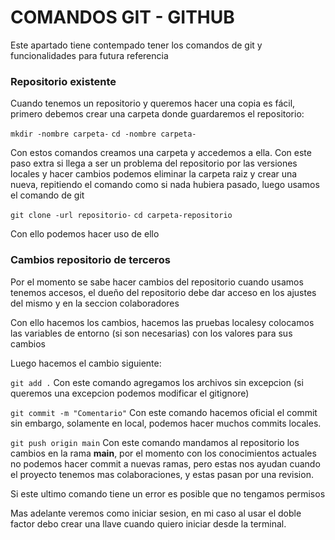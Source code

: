 # COMANDOS GIT - GITHUB
Este apartado tiene contempado tener los comandos de git y funcionalidades para futura referencia


### Repositorio existente
Cuando tenemos un repositorio y queremos hacer una copia es fácil, primero debemos crear una carpeta donde guardaremos el repositorio:

`mkdir -nombre carpeta-`
`cd -nombre carpeta-`

Con estos comandos creamos una carpeta y accedemos a ella.
Con este paso extra si llega a ser un problema del repositorio por las versiones locales y hacer cambios podemos eliminar la carpeta raiz y crear una nueva, repitiendo el comando como si nada hubiera pasado, luego usamos el comando de git

`git clone -url repositorio-`
`cd carpeta-repositorio`


Con ello podemos hacer uso de ello


### Cambios repositorio de terceros
Por el momento se sabe hacer cambios del repositorio cuando usamos tenemos accesos, el dueño del repositorio debe dar acceso en los ajustes del mismo y en la seccion colaboradores

Con ello hacemos los cambios, hacemos las pruebas localesy colocamos las variables de entorno (si son necesarias) con los valores para sus cambios

Luego hacemos el cambio siguiente:

`git add .`
Con este comando agregamos los archivos sin excepcion (si queremos una excepcion podemos modificar el gitignore)

`git commit -m "Comentario"`
Con este comando hacemos oficial el commit sin embargo, solamente en local, podemos hacer muchos commits locales.

`git push origin main`
Con este comando mandamos al repositorio los cambios en la rama **main**, por el momento con los conocimientos actuales no podemos hacer commit a nuevas ramas, pero estas nos ayudan cuando el proyecto tenemos mas colaboraciones, y estas pasan por una revision.

Si este ultimo comando tiene un error es posible que no tengamos permisos

Mas adelante veremos como iniciar sesion, en mi caso al usar el doble factor debo crear una llave cuando quiero iniciar desde la terminal.